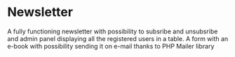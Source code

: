 # Newsletter


A fully functioning newsletter with possibility to subsribe and unsubsribe and admin panel displaying all the registered users in a table. A form with an e-book with possibility sending it on e-mail thanks to PHP Mailer library